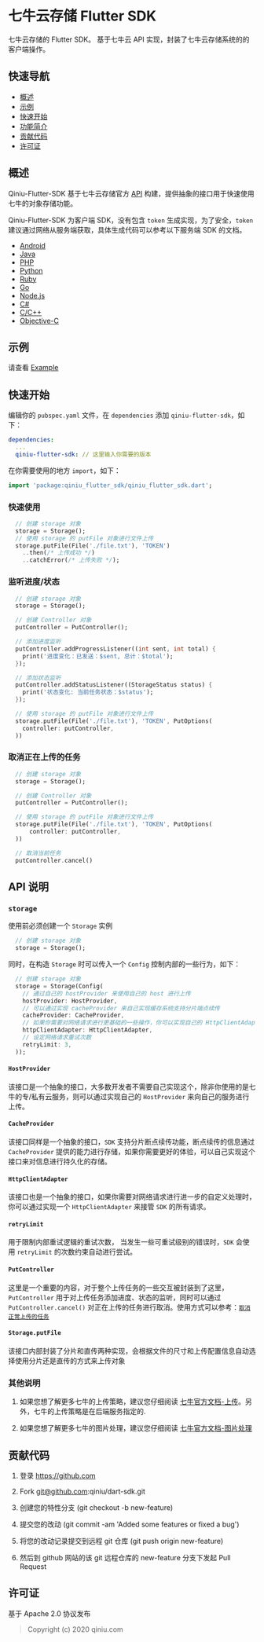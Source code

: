 # 七牛云存储 Flutter SDK

七牛云存储的 Flutter SDK。
基于七牛云 API 实现，封装了七牛云存储系统的的客户端操作。

## 快速导航

* [概述](#概述)
* [示例](#示例)
* [快速开始](#快速开始)
* [功能简介](#功能简介)
* [贡献代码](#贡献代码)
* [许可证](#许可证)

## 概述

Qiniu-Flutter-SDK 基于七牛云存储官方 [API](https://developer.qiniu.com/kodo) 构建，提供抽象的接口用于快速使用七牛的对象存储功能。

Qiniu-Flutter-SDK 为客户端 SDK，没有包含 `token` 生成实现，为了安全，`token` 建议通过网络从服务端获取，具体生成代码可以参考以下服务端 SDK 的文档。

* [Android](https://developer.qiniu.com/kodo/sdk/android)
* [Java](https://developer.qiniu.com/kodo/sdk/java)
* [PHP](https://developer.qiniu.com/kodo/sdk/php)
* [Python](https://developer.qiniu.com/kodo/sdk/python)
* [Ruby](https://developer.qiniu.com/kodo/sdk/ruby)
* [Go](https://developer.qiniu.com/kodo/sdk/go)
* [Node.js](https://developer.qiniu.com/kodo/sdk/nodejs)
* [C#](https://developer.qiniu.com/kodo/sdk/csharp)
* [C/C++](https://developer.qiniu.com/kodo/sdk/cpp)
* [Objective-C](https://developer.qiniu.com/kodo/sdk/objc)

## 示例

请查看 [Example](https://github.com/qiniu/dart-sdk/tree/master/flutter/example)

## 快速开始

编辑你的 `pubspec.yaml` 文件，在 `dependencies` 添加  `qiniu-flutter-sdk`，如下：

```yaml
dependencies:
  ...
  qiniu-flutter-sdk: // 这里输入你需要的版本
```

在你需要使用的地方 `import`，如下：

```dart
import 'package:qiniu_flutter_sdk/qiniu_flutter_sdk.dart';
```

### 快速使用

  ```dart
    // 创建 storage 对象
    storage = Storage();
    // 使用 storage 的 putFile 对象进行文件上传
    storage.putFile(File('./file.txt'), 'TOKEN')
      ..then(/* 上传成功 */)
      ..catchError(/* 上传失败 */);
  ```

### 监听进度/状态

  ```dart
    // 创建 storage 对象
    storage = Storage();

    // 创建 Controller 对象
    putController = PutController();

    // 添加进度监听
    putController.addProgressListener((int sent, int total) {
      print('进度变化：已发送：$sent, 总计：$total');
    });

    // 添加状态监听
    putController.addStatusListener((StorageStatus status) {
      print('状态变化: 当前任务状态：$status');
    });

    // 使用 storage 的 putFile 对象进行文件上传
    storage.putFile(File('./file.txt'), 'TOKEN', PutOptions(
      controller: putController,
    ))
  ```

### 取消正在上传的任务

  ```dart
    // 创建 storage 对象
    storage = Storage();

    // 创建 Controller 对象
    putController = PutController();

    // 使用 storage 的 putFile 对象进行文件上传
    storage.putFile(File('./file.txt'), 'TOKEN', PutOptions(
        controller: putController,
    ))

    // 取消当前任务
    putController.cancel()
  ```

## API 说明

### `storage`
  
  使用前必须创建一个 `Storage`  实例

  ```dart
    // 创建 storage 对象
    storage = Storage();
  ```

同时，在构造 `Storage` 时可以传入一个 `Config` 控制内部的一些行为，如下：

  ```dart
    // 创建 storage 对象
    storage = Storage(Config(
      // 通过自己的 hostProvider 来使用自己的 host 进行上传
      hostProvider: HostProvider,
      // 可以通过实现 cacheProvider 来自己实现缓存系统支持分片端点续传
      cacheProvider: CacheProvider,
      // 如果你需要对网络请求进行更基础的一些操作，你可以实现自己的 HttpClientAdapter 处理相关行为
      httpClientAdapter: HttpClientAdapter,
      // 设定网络请求重试次数
      retryLimit: 3,
    ));
  ```

#### `HostProvider`

该接口是一个抽象的接口，大多数开发者不需要自己实现这个，除非你使用的是七牛的专/私有云服务，则可以通过实现自己的 `HostProvider` 来向自己的服务进行上传。

#### `CacheProvider`

该接口同样是一个抽象的接口，`SDK` 支持分片断点续传功能，断点续传的信息通过 `CacheProvider` 提供的能力进行存储，如果你需要更好的体验，可以自己实现这个接口来对信息进行持久化的存储。

#### `HttpClientAdapter`

该接口也是一个抽象的接口，如果你需要对网络请求进行进一步的自定义处理时，你可以通过实现一个 `HttpClientAdapter` 来接管 `SDK` 的所有请求。

#### `retryLimit`

 用于限制内部重试逻辑的重试次数， 当发生一些可重试级别的错误时，`SDK` 会使用 `retryLimit` 的次数约束自动进行尝试。

#### `PutController`

这里是一个重要的内容，对于整个上传任务的一些交互被封装到了这里，
`PutController` 用于对上传任务添加进度、状态的监听，同时可以通过 `PutController.cancel()` 对正在上传的任务进行取消。使用方式可以参考：[`取消正常上传的任务`](#取消正常上传的任务)

#### `Storage.putFile`

该接口内部封装了分片和直传两种实现，会根据文件的尺寸和上传配置信息自动选择使用分片还是直传的方式来上传对象

### 其他说明

1. 如果您想了解更多七牛的上传策略，建议您仔细阅读 [七牛官方文档-上传](https://developer.qiniu.com/kodo/manual/upload-types)。另外，七牛的上传策略是在后端服务指定的.

2. 如果您想了解更多七牛的图片处理，建议您仔细阅读 [七牛官方文档-图片处理](https://developer.qiniu.com/dora/api/3683/img-directions-for-use)

## 贡献代码

1. 登录 https://github.com

2. Fork git@github.com:qiniu/dart-sdk.git

3. 创建您的特性分支 (git checkout -b new-feature)

4. 提交您的改动 (git commit -am 'Added some features or fixed a bug')

5. 将您的改动记录提交到远程 git 仓库 (git push origin new-feature)

6. 然后到 github 网站的该 git 远程仓库的 new-feature 分支下发起 Pull Request

## 许可证

基于 Apache 2.0 协议发布
> Copyright (c) 2020 qiniu.com
